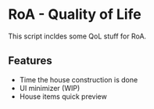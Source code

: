 # RoA - Quality of Life
This script incldes some QoL stuff for RoA.

## Features
*   Time the house construction is done
*   UI minimizer (WIP)
*   House items quick preview